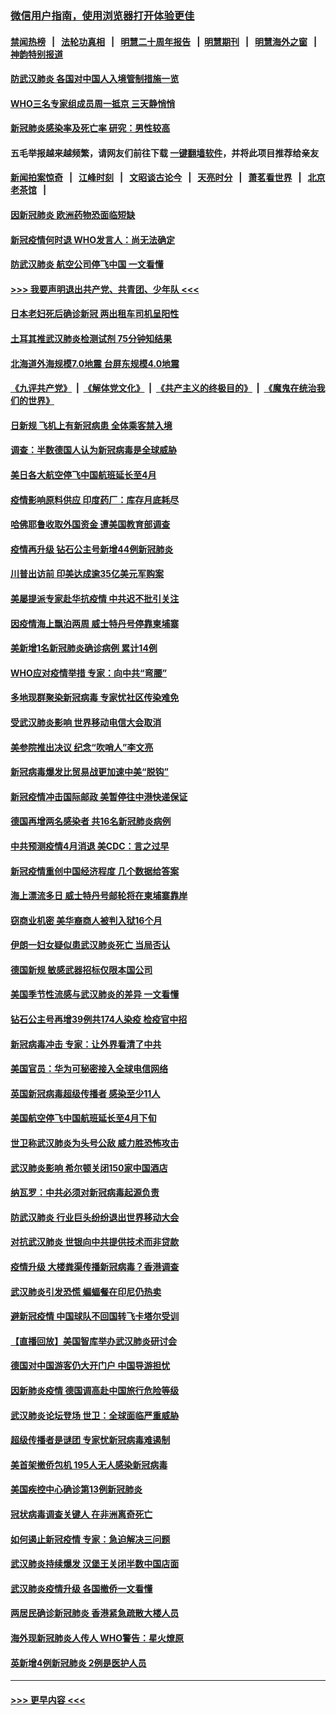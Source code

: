### [微信用户指南，使用浏览器打开体验更佳](https://github.com/gfw-breaker/banned-news1/blob/master/indexes/wechat-guide.md?t=0)
#### [禁闻热榜](热点新闻.md?t=0)  &nbsp;&nbsp;|&nbsp;&nbsp; [法轮功真相](https://github.com/gfw-breaker/truth/blob/master/README.md?t=0) &nbsp;&nbsp;|&nbsp;&nbsp; [明慧二十周年报告](https://github.com/gfw-breaker/mh-reports/blob/master/README.md?t=0) &nbsp;&nbsp;|&nbsp;&nbsp;[明慧期刊](https://github.com/gfw-breaker/mh-qikan) &nbsp;&nbsp;|&nbsp;&nbsp; [明慧海外之窗](https://github.com/gfw-breaker/mh-news/blob/master/README.md?t=0) &nbsp;&nbsp;|&nbsp;&nbsp; [神韵特别报道](https://github.com/gfw-breaker/mh-news/blob/master/shenyun.md?t=0)
#### [防武汉肺炎 各国对中国人入境管制措施一览](../pages/nsc418/n11838726.md?t=02140322) 
#### [WHO三名专家组成员周一抵京 三天静悄悄](../pages/nsc418/n11866947.md?t=02140322) 
#### [新冠肺炎感染率及死亡率 研究：男性较高](../pages/nsc418/n11866956.md?t=02140322) 
#### 五毛举报越来越频繁，请网友们前往下载 [一键翻墙软件](https://github.com/gfw-breaker/ssr-accounts)，并将此项目推荐给亲友
#### [新闻拍案惊奇](https://github.com/gfw-breaker/banned-news1/blob/master/pages/link4.md) &nbsp;&nbsp;|&nbsp;&nbsp; [江峰时刻](https://github.com/gfw-breaker/banned-news1/blob/master/pages/link4.md) &nbsp;&nbsp;|&nbsp;&nbsp; [文昭谈古论今](https://github.com/gfw-breaker/banned-news1/blob/master/pages/link4.md) &nbsp;&nbsp;|&nbsp;&nbsp; [天亮时分](https://github.com/gfw-breaker/banned-news1/blob/master/pages/link4.md) &nbsp;&nbsp;|&nbsp;&nbsp; [萧茗看世界](https://github.com/gfw-breaker/banned-news1/blob/master/pages/link4.md) &nbsp;&nbsp;|&nbsp;&nbsp; [北京老茶馆](https://github.com/gfw-breaker/banned-news1/blob/master/pages/link4.md) &nbsp;&nbsp;|&nbsp;&nbsp; 
#### [因新冠肺炎 欧洲药物恐面临短缺](../pages/nsc418/n11867036.md?t=02140322) 
#### [新冠疫情何时退 WHO发言人：尚无法确定](../pages/nsc418/n11866864.md?t=02140322) 
#### [防武汉肺炎 航空公司停飞中国 一文看懂](../pages/nsc418/n11866800.md?t=02140322) 
#### [>>> 我要声明退出共产党、共青团、少年队 <<<](https://github.com/begood0513/goodnews/blob/master/quit/letter.md) 
#### [日本老妇死后确诊新冠 两出租车司机呈阳性](../pages/nsc418/n11866755.md?t=02140322) 
#### [土耳其推武汉肺炎检测试剂 75分钟知结果](../pages/nsc418/n11866520.md?t=02140322) 
#### [北海道外海规模7.0地震 台屏东规模4.0地震](../pages/nsc418/n11866262.md?t=02140322) 
#### [《九评共产党》](https://github.com/begood0513/9ping.md/blob/master/README.md) &nbsp;|&nbsp; [《解体党文化》](../../../../jtdwh.md/blob/master/README.md)  &nbsp;|&nbsp; [《共产主义的终极目的》](../../../../gczydzjmd.md/blob/master/README.md) &nbsp;|&nbsp; [《魔鬼在统治我们的世界》](../../../../mgztzwmdsj.md/blob/master/README.md) 
#### [日新规 飞机上有新冠病患 全体乘客禁入境](../pages/nsc418/n11866233.md?t=02140322) 
#### [调查：半数德国人认为新冠病毒是全球威胁](../pages/nsc418/n11866687.md?t=02140322) 
#### [美日各大航空停飞中国航班延长至4月](../pages/nsc418/n11865980.md?t=02140322) 
#### [疫情影响原料供应 印度药厂：库存月底耗尽](../pages/nsc418/n11865151.md?t=02140322) 
#### [哈佛耶鲁收取外国资金 遭美国教育部调查](../pages/nsc418/n11864950.md?t=02140322) 
#### [疫情再升级 钻石公主号新增44例新冠肺炎](../pages/nsc418/n11865033.md?t=02140322) 
#### [川普出访前 印美达成逾35亿美元军购案](../pages/nsc418/n11865444.md?t=02140322) 
#### [美屡提派专家赴华抗疫情 中共迟不批引关注](../pages/nsc418/n11864719.md?t=02140322) 
#### [因疫情海上飘泊两周 威士特丹号停靠柬埔寨](../pages/nsc418/n11865007.md?t=02140322) 
#### [美新增1名新冠肺炎确诊病例 累计14例](../pages/nsc418/n11864893.md?t=02140322) 
#### [WHO应对疫情举措 专家：向中共“弯腰”](../pages/nsc418/n11864727.md?t=02140322) 
#### [多地现群聚染新冠病毒 专家忧社区传染难免](../pages/nsc418/n11864715.md?t=02140322) 
#### [受武汉肺炎影响 世界移动电信大会取消](../pages/nsc418/n11864629.md?t=02140322) 
#### [美参院推出决议 纪念“吹哨人”李文亮](../pages/nsc418/n11863852.md?t=02140322) 
#### [新冠病毒爆发比贸易战更加速中美“脱钩”](../pages/nsc418/n11864470.md?t=02140322) 
#### [新冠疫情冲击国际邮政 美暂停往中港快递保证](../pages/nsc418/n11864207.md?t=02140322) 
#### [德国再增两名感染者 共16名新冠肺炎病例](../pages/nsc418/n11864293.md?t=02140322) 
#### [中共预测疫情4月消退 美CDC：言之过早](../pages/nsc418/n11864310.md?t=02140322) 
#### [新冠疫情重创中国经济程度 几个数据给答案](../pages/nsc418/n11864203.md?t=02140322) 
#### [海上漂流多日 威士特丹号邮轮将在柬埔寨靠岸](../pages/nsc418/n11864029.md?t=02140322) 
#### [窃商业机密 美华裔商人被判入狱16个月](../pages/nsc418/n11863911.md?t=02140322) 
#### [伊朗一妇女疑似患武汉肺炎死亡 当局否认](../pages/nsc418/n11863650.md?t=02140322) 
#### [德国新规 敏感武器招标仅限本国公司](../pages/nsc418/n11863509.md?t=02140322) 
#### [美国季节性流感与武汉肺炎的差异 一文看懂](../pages/nsc418/n11862428.md?t=02140322) 
#### [钻石公主号再增39例共174人染疫 检疫官中招](../pages/nsc418/n11862422.md?t=02140322) 
#### [新冠病毒冲击 专家：让外界看清了中共](../pages/nsc418/n11862280.md?t=02140322) 
#### [美国官员：华为可秘密接入全球电信网络](../pages/nsc418/n11862122.md?t=02140322) 
#### [英国新冠病毒超级传播者 感染至少11人](../pages/nsc418/n11862023.md?t=02140322) 
#### [美国航空停飞中国航班延长至4月下旬](../pages/nsc418/n11861970.md?t=02140322) 
#### [世卫称武汉肺炎为头号公敌 威力胜恐怖攻击](../pages/nsc418/n11861982.md?t=02140322) 
#### [武汉肺炎影响 希尔顿关闭150家中国酒店](../pages/nsc418/n11859887.md?t=02140322) 
#### [纳瓦罗：中共必须对新冠病毒起源负责](../pages/nsc418/n11861810.md?t=02140322) 
#### [防武汉肺炎 行业巨头纷纷退出世界移动大会](../pages/nsc418/n11861795.md?t=02140322) 
#### [对抗武汉肺炎 世银向中共提供技术而非贷款](../pages/nsc418/n11861652.md?t=02140322) 
#### [疫情升级 大楼粪渠传播新冠病毒？香港调查](../pages/nsc418/n11861556.md?t=02140322) 
#### [武汉肺炎引发恐慌 蝙蝠餐在印尼仍热卖](../pages/nsc418/n11861352.md?t=02140322) 
#### [避新冠疫情 中国球队不回国转飞卡塔尔受训](../pages/nsc418/n11861447.md?t=02140322) 
#### [【直播回放】美国智库举办武汉肺炎研讨会](../pages/nsc418/n11859838.md?t=02140322) 
#### [德国对中国游客仍大开门户 中国导游担忧](../pages/nsc418/n11861144.md?t=02140322) 
#### [因新肺炎疫情 德国调高赴中国旅行危险等级](../pages/nsc418/n11861064.md?t=02140322) 
#### [武汉肺炎论坛登场 世卫：全球面临严重威胁](../pages/nsc418/n11860999.md?t=02140322) 
#### [超级传播者是谜团 专家忧新冠病毒难遏制](../pages/nsc418/n11859686.md?t=02140322) 
#### [美首架撤侨包机 195人无人感染新冠病毒](../pages/nsc418/n11859908.md?t=02140322) 
#### [美国疾控中心确诊第13例新冠肺炎](../pages/nsc418/n11859966.md?t=02140322) 
#### [冠状病毒调查关键人 在非洲离奇死亡](../pages/nsc418/n11859798.md?t=02140322) 
#### [如何遏止新冠疫情 专家：急迫解决三问题](../pages/nsc418/n11859685.md?t=02140322) 
#### [武汉肺炎持续爆发 汉堡王关闭半数中国店面](../pages/nsc418/n11859365.md?t=02140322) 
#### [武汉肺炎疫情升级 各国撤侨一文看懂](../pages/nsc418/n11859313.md?t=02140322) 
#### [两居民确诊新冠肺炎 香港紧急疏散大楼人员](../pages/nsc418/n11859332.md?t=02140322) 
#### [海外现新冠肺炎人传人 WHO警告：星火燎原](../pages/nsc418/n11859252.md?t=02140322) 
#### [英新增4例新冠肺炎 2例是医护人员](../pages/nsc418/n11856625.md?t=02140322) 

----
#### [ >>> 更早内容 <<< ](../indexes/nsc418-earlier.md)

